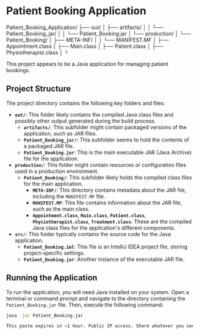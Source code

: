# Patient Booking Application

Patient_Booking_Application/
├── out/
│   ├── artifacts/
│   │   └── Patient_Booking_jar/
│   │       └── Patient_Booking.jar
│   └── production/
│       └── Patient_Booking/
│           ├── META-INF/
│           │   └── MANIFEST.MF
│           ├── Appointment.class
│           ├── Main.class
│           ├── Patient.class
│           ├── Physiotherapist.class
│           └




This project appears to be a Java application for managing patient bookings.

## Project Structure

The project directory contains the following key folders and files:

-   **`out/`**: This folder likely contains the compiled Java class files and possibly other output generated during the build process.
    -   **`artifacts/`**: This subfolder might contain packaged versions of the application, such as JAR files.
    -   **`Patient_Booking_jar/`**: This subfolder seems to hold the contents of a packaged JAR file.
    -   **`Patient_Booking.jar`**: This is the main executable JAR (Java Archive) file for the application.
-   **`production/`**: This folder might contain resources or configuration files used in a production environment.
    -   **`Patient_Booking/`**: This subfolder likely holds the compiled class files for the main application.
        -   **`META-INF/`**: This directory contains metadata about the JAR file, including the `MANIFEST.MF` file.
        -   **`MANIFEST.MF`**: This file contains information about the JAR file, such as the main class.
        -   **`Appointment.class`**, **`Main.class`**, **`Patient.class`**, **`Physiotherapist.class`**, **`Treatment.class`**: These are the compiled Java class files for the application's different components.
-   **`src/`**: This folder typically contains the source code for the Java application.
    -   **`Patient_Booking.iml`**: This file is an IntelliJ IDEA project file, storing project-specific settings.
    -   **`Patient_Booking.jar`**: Another instance of the executable JAR file.

## Running the Application

To run the application, you will need Java installed on your system. Open a terminal or command prompt and navigate to the directory containing the `Patient_Booking.jar` file. Then, execute the following command:

```bash
java -jar Patient_Booking.jar

This paste expires in <1 hour. Public IP access. Share whatever you see with others in seconds with Context.Terms of ServiceReport this
